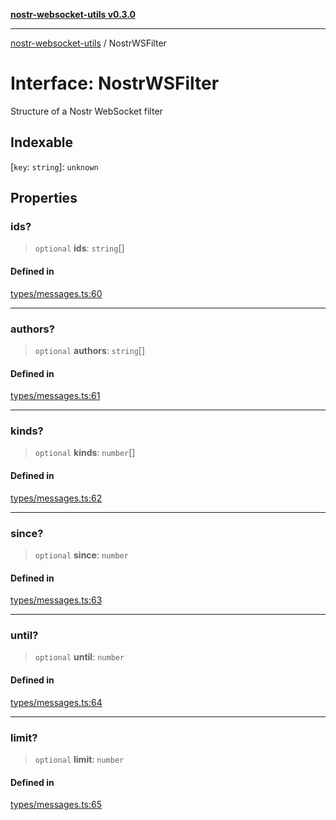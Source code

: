 [**nostr-websocket-utils v0.3.0**](../README.md)

***

[nostr-websocket-utils](../globals.md) / NostrWSFilter

# Interface: NostrWSFilter

Structure of a Nostr WebSocket filter

## Indexable

 \[`key`: `string`\]: `unknown`

## Properties

### ids?

> `optional` **ids**: `string`[]

#### Defined in

[types/messages.ts:60](https://github.com/HumanjavaEnterprises/nostr-websocket-utils/blob/main/src/types/messages.ts#L60)

***

### authors?

> `optional` **authors**: `string`[]

#### Defined in

[types/messages.ts:61](https://github.com/HumanjavaEnterprises/nostr-websocket-utils/blob/main/src/types/messages.ts#L61)

***

### kinds?

> `optional` **kinds**: `number`[]

#### Defined in

[types/messages.ts:62](https://github.com/HumanjavaEnterprises/nostr-websocket-utils/blob/main/src/types/messages.ts#L62)

***

### since?

> `optional` **since**: `number`

#### Defined in

[types/messages.ts:63](https://github.com/HumanjavaEnterprises/nostr-websocket-utils/blob/main/src/types/messages.ts#L63)

***

### until?

> `optional` **until**: `number`

#### Defined in

[types/messages.ts:64](https://github.com/HumanjavaEnterprises/nostr-websocket-utils/blob/main/src/types/messages.ts#L64)

***

### limit?

> `optional` **limit**: `number`

#### Defined in

[types/messages.ts:65](https://github.com/HumanjavaEnterprises/nostr-websocket-utils/blob/main/src/types/messages.ts#L65)
